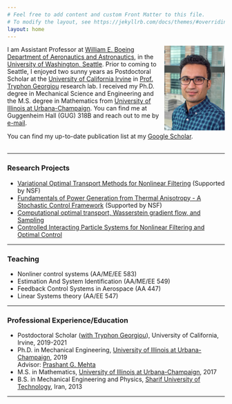 ```yaml
---
# Feel free to add content and custom Front Matter to this file.
# To modify the layout, see https://jekyllrb.com/docs/themes/#overriding-theme-defaults
layout: home
---
```

<img style="float: right;"  src="./images/Amir.jpg" width="140"/>

I am Assistant Professor at [William E. Boeing Department of Aeronautics and Astronautics](https://www.aa.washington.edu/), in the [University of Washington, Seattle](https://www.washington.edu/). 
Prior to coming to Seattle, I enjoyed two sunny years as Postdoctoral Scholar at the [University of California Irvine](https://uci.edu/) in [Prof. Tryphon Georgiou](http://georgiou.eng.uci.edu/index.html) research lab. I received my Ph.D. degree in Mechanical Science and Engineering and the M.S. degree in Mathematics from [University of Illinois at Urbana-Champaign](). You can find me at Guggenheim Hall (GUG) 318B and reach out to me by [e-mail](<amirtag@uw.edu>).           

You can find my up-to-date publication list at my [Google Scholar](https://scholar.google.com/citations?user=l96zhjwAAAAJ&hl=en).   
<br />

---
### Research Projects
- [Variational Optimal Transport Methods for Nonlinear Filtering](./research/#OTPF) (Supported by NSF)
- [Fundamentals of Power Generation from Thermal Anisotropy - A Stochastic Control Framework](./research/#anisotropy)  (Supported by NSF)
- [Computational optimal transport, Wasserstein gradient flow, and Sampling](./research/#OT)
- [Controlled Interacting Particle Systems for Nonlinear Filtering and Optimal Control](./research/#FPF)


---
### Teaching
- Nonliner control systems (AA/ME/EE 583)
- Estimation And System Identification (AA/ME/EE 549)
- Feedback Control Systems in Aerospace (AA 447) 
- Linear Systems theory (AA/EE 547)

---
### Professional Experience/Education
- Postdoctoral Scholar ([with Tryphon Georgiou](http://georgiou.eng.uci.edu/index.html)), University of California, Irvine, 2019-2021       
- Ph.D. in Mechanical Engineering, [University of Illinois at Urbana-Champaign](https://illinois.edu/), 2019    
Advisor: [Prashant G. Mehta](http://mehta.mechse.illinois.edu/)
- M.S. in Mathematics, [University of Illinois at Urbana-Champaign](https://illinois.edu/), 2017
- B.S. in  Mechanical Engineering and Physics, [Sharif University of Technology](http://www.sharif.ir/web/en/), Iran, 2013  

---
